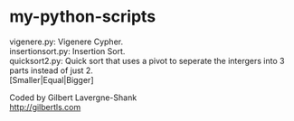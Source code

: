 my-python-scripts
===============

vigenere.py: 		Vigenere Cypher.  
insertionsort.py: 	Insertion Sort.  
quicksort2.py: 		Quick sort that uses a pivot to seperate the intergers into 3 parts instead of just 2.  
					[Smaller|Equal|Bigger]  

Coded by Gilbert Lavergne-Shank  
http://gilbertls.com
